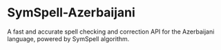 # SymSpell-Azerbaijani
A fast and accurate spell checking and correction API for the Azerbaijani language, powered by SymSpell algorithm.
